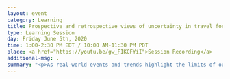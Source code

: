 ```yaml
---
layout: event
category: Learning
title: Prospective and retrospective views of uncertainty in travel forecasting
type: Learning Session
day: Friday June 5th, 2020
time: 1:00-2:30 PM EDT / 10:00 AM-11:30 PM PDT
place: <a href="https://youtu.be/gw_FIKCFYiI">Session Recording</a>
additional-msg: .
summary: "<p>As real-world events and trends highlight the limits of our predictions, there is a growing recognition of the value of explicitly considering uncertainty in travel forecasting.  This webinar considers contrasting approaches to considering that uncertainty.  The prospective approach, presented by Mr. Daniel Engelberg, considers what may go wrong in travel forecasts and how those potential errors would affect the outcome.  The retrospective approach, presented by Mr. Hoque, considers what has gone wrong in past forecasts and how actual outcomes compare to those forecasts.  The output of both approaches is a range of forecasts that capture the expected uncertainty.  Following the presentations, Dr. Rachel Copperman and Ms. Tara Weidner will lead a discussion of the trade-offs and potential complementarity of these approaches. </p><ul><li><b>Organizer</b> Greg Erhardt, University of Kentucky</li><li><b>Presenters</b> <ul><li>Daniel Engelberg, MIT – <a href='https://drive.google.com/file/d/1MRQFNIzqH7uUiisyShuPLDGH-hmyccry/view?usp=sharing'>Presentation</a></li><li>Jawad Hoque, University of Kentucky – <a href='https://drive.google.com/file/d/1fsgxG9_K4zypb84l-1NecFd0eepjl3jR/view?usp=sharing'>Presentation</a></li></ul></li><li><b>Respondents</b> <ul><li>Rachel Copperman, Cambridge Systematics</li><li>Tara Weidner, Oregon DOT</li></ul></li></ul></p>"
---
```

